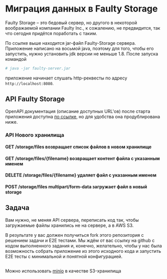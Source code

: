 # Миграция данных в Faulty Storage
Faulty Storage – это бедовый сервер, но другого в некоторой воображаемой компании Faulty Inc., к сожалению, не предвидится, так что сегодня придётся поработать с таким.

По ссылке выше находится jar-файл Faulty-Storage сервера. Приложение написано на восьмой java, поэтому для того, чтобы его запустить, нужно установить jdk версии не меньше 1.8. После запуска командой
```bash
# java -jar faulty-server.jar
```
приложение начинает слушать http-реквесты по адресу `http://localhost:8080`.

## API Faulty Storage

OpenAPI документация (описание доступных URL'ов) после старта приложения доступна [по ссылке](http://localhost:8080/swagger-ui/index.html?configUrl=/v3/api-docs/swagger-config), но для удобства она продублирована ниже.

### API Нового хранилища

#### GET <base-url>/storage/files возвращает список файлов в новом хранилище
#### GET <base-url>/storage/files/{filename} возвращает контент файла с указанным именем
#### DELETE <base-url>/storage/files/{filename} удаляет файл с указанным именем
#### POST <base-url>/storage/files multipart/form-data загружает файл в новый storage 

## Задача
Вам нужно, не меняя API сервера, переписать код так, чтобы загружаемые файлы хранились не на сервере, а в AWS S3.

В результате у вас должен получиться fork этого репозитория с решением задачи и E2E тестами. Мы ждём от вас ссылку на github с кодом выполненного задания и, конечно, желательно, чтобы у нас была возможность собрать приложение из этого исходного кода и запустить E2E тесты с минимальной и понятной конфигурацией.


##
Можно использовать [minio](https://min.io/) в качестве S3-хранилища
